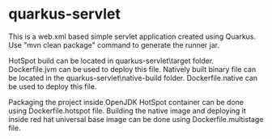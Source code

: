 # quarkus-servlet
This is a web.xml based simple servlet application created using Quarkus.
Use "mvn clean package" command to generate the runner jar.

HotSpot build can be located in quarkus-servlet\target folder. Dockerfile.jvm can be used to deploy this file.
Natively built binary file can be located in the quarkus-servlet\native-build folder. Dockerfile.native can be used to deploy this file.

Packaging the project inside OpenJDK HotSpot container can be done using Dockerfile.hotspot file.
Building the native image and deploying it inside red hat universal base image can be done using Dockerfile.multistage file.
